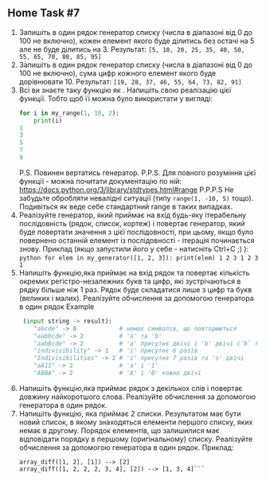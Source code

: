 ## Home Task #7
1. Запишіть в один рядок генератор списку (числа в діапазоні від 0 до 100 не включно), кожен елемент якого буде ділитись без остачі на 5 але не буде ділитись на 3.
   Результат: `[5, 10, 20, 25, 35, 40, 50, 55, 65, 70, 80, 85, 95]`
2. Запишіть в один рядок генератор списку (числа в діапазоні від 0 до 100 не включно), сума цифр кожного елемент якого буде дорівнювати 10.
   Результат: `[19, 28, 37, 46, 55, 64, 73, 82, 91]`
3. Всі ви знаєте таку функцію як <range>. Напишіть свою реалізацію цієї функції. Тобто щоб її можна було використати у вигляді:
    ``` python
   for i in my_range(1, 10, 2):
        print(i)
    1
    3
    5
    7
    9
   ```
   P.S. Повинен вертатись генератор.
   P.P.S. Для повного розуміння цієї функції - можна почитати документацію по ній: https://docs.python.org/3/library/stdtypes.html#range
   P.P.P.S Не забудьте обробляти невалідні ситуації (типу `range(1, -10, 5)` тощо). Подивіться як веде себе стандартний range в таких випадках.
4. Реалізуйте генератор, який приймає на вхід будь-яку ітерабельну послідовність (рядок, список, кортеж) і повертає генератор, який буде повертати значення з цієї послідовності, при цьому, якщо було повернено останній елемент із послідовності - ітерація починається знову.
   Приклад (якщо запустили його у себе - натисніть Ctrl+C ;) ):
   ` python
   for elem in my_generator([1, 2, 3]):
       print(elem)
   1
   2
   3
   1
   2
   3
   1
   `
5. Напишіть функцію,яка приймає на вхід рядок та повертає кількість окремих регістро-незалежних букв та цифр, які зустрічаються в рядку більше ніж 1 раз. Рядок буде складатися лише з цифр та букв (великих і малих). Реалізуйте обчислення за допомогою генератора в один рядок
    Example 
   ``` python
    (input string -> result):
       "abcde" -> 0            # немає символів, що повторюються
       "aabbcde" -> 2          # 'a' та 'b'
       "aabBcde" -> 2          # 'a' присутнє двічі і 'b' двічі (`b` та `B`)
       "indivisibility" -> 1   # 'i' присутнє 6 разів
       "Indivisibilities" -> 2 # 'i' присутнє 7 разів та 's' двічі
       "aA11" -> 2             # 'a' і '1'
       "ABBA" -> 2             # 'A' і 'B' кожна двічі
    ```
6. Напишіть функцію,яка приймає рядок з декількох слів і повертає довжину найкоротшого слова. Реалізуйте обчислення за допомогою генератора в один рядок.
7. Напишіть функцію, яка приймає 2 списки. Результатом має бути новий список, в якому знаходяться елементи першого списку, яких немає в другому. Порядок елементів, що залишилися має відповідати порядку в першому (оригінальному) списку. Реалізуйте обчислення за допомогою генератора в один рядок.
    Приклад:
    ```
    array_diff([1, 2], [1]) --> [2]
    array_diff([1, 2, 2, 2, 3, 4], [2]) --> [1, 3, 4]```